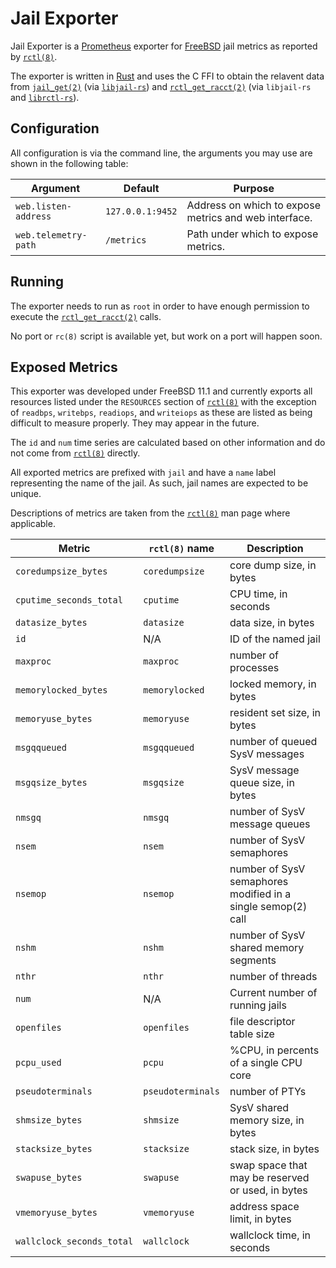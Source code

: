 # Jail Exporter

Jail Exporter is a [Prometheus] exporter for [FreeBSD] jail metrics as reported
by [`rctl(8)`].

The exporter is written in [Rust] and uses the C FFI to obtain the relavent
data from [`jail_get(2)`] (via [`libjail-rs`]) and [`rctl_get_racct(2)`] (via
`libjail-rs` and [`librctl-rs`]).

## Configuration

All configuration is via the command line, the arguments you may use are shown
in the following table:

Argument             | Default          | Purpose
---------------------|------------------|--------
`web.listen-address` | `127.0.0.1:9452` | Address on which to expose metrics and web interface.
`web.telemetry-path` | `/metrics`       | Path under which to expose metrics.

## Running

The exporter needs to run as `root` in order to have enough permission to
execute the [`rctl_get_racct(2)`] calls.

No port or `rc(8)` script is available yet, but work on a port will happen
soon.

## Exposed Metrics

This exporter was developed under FreeBSD 11.1 and currently exports all
resources listed under the `RESOURCES` section of [`rctl(8)`] with the
exception of `readbps`, `writebps`, `readiops`, and `writeiops` as these are
listed as being difficult to measure properly. They may appear in the future.

The `id` and `num` time series are calculated based on other information and do
not come from [`rctl(8)`] directly. 

All exported metrics are prefixed with `jail` and have a `name` label
representing the name of the jail. As such, jail names are expected to be
unique.

Descriptions of metrics are taken from the [`rctl(8)`] man page where
applicable.

Metric                    | `rctl(8)` name    | Description
--------------------------|-------------------|------------
`coredumpsize_bytes`      | `coredumpsize`    | core dump size, in bytes
`cputime_seconds_total`   | `cputime`         | CPU time, in seconds
`datasize_bytes`          | `datasize`        | data size, in bytes
`id`                      | N/A               | ID of the named jail
`maxproc`                 | `maxproc`         | number of processes
`memorylocked_bytes`      | `memorylocked`    | locked memory, in bytes
`memoryuse_bytes`         | `memoryuse`       | resident set size, in bytes
`msgqqueued`              | `msgqqueued`      | number of queued SysV messages
`msgqsize_bytes`          | `msgqsize`        | SysV message queue size, in bytes
`nmsgq`                   | `nmsgq`           | number of SysV message queues
`nsem`                    | `nsem`            | number of SysV semaphores
`nsemop`                  | `nsemop`          | number of SysV semaphores modified in a single semop(2) call
`nshm`                    | `nshm`            | number of SysV shared memory segments
`nthr`                    | `nthr`            | number of threads
`num`                     | N/A               | Current number of running jails
`openfiles`               | `openfiles`       | file descriptor table size
`pcpu_used`               | `pcpu`            | %CPU, in percents of a single CPU core
`pseudoterminals`         | `pseudoterminals` | number of PTYs
`shmsize_bytes`           | `shmsize`         | SysV shared memory size, in bytes
`stacksize_bytes`         | `stacksize`       | stack size, in bytes
`swapuse_bytes`           | `swapuse`         | swap space that may be reserved or used, in bytes
`vmemoryuse_bytes`        | `vmemoryuse`      | address space limit, in bytes
`wallclock_seconds_total` | `wallclock`       | wallclock time, in seconds

[FreeBSD]: https://www.freebsd.org/
[Prometheus]: https://prometheus.io/
[Rust]: https://www.rust-lang.org/
[`jail_get(2)`]: https://www.freebsd.org/cgi/man.cgi?query=jail_get&sektion=2
[`libjail-rs`]: https://github.com/fubarnetes/libjail-rs
[`librctl-rs`]: https://github.com/fubarnetes/rctl
[`rctl(8)`]: https://www.freebsd.org/cgi/man.cgi?query=rctl&sektion=8
[`rctl_get_racct(2)`]: https://www.freebsd.org/cgi/man.cgi?query=rctl_get_racct&sektion=2

